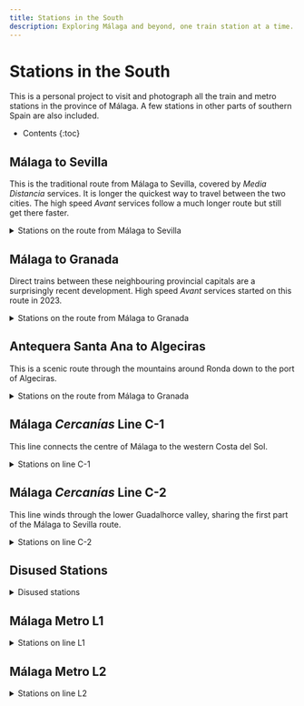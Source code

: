 ```yaml
---
title: Stations in the South
description: Exploring Málaga and beyond, one train station at a time. A personal view in words and photos. 
---
```


#  Stations in the South

This is a personal project to visit and photograph all the train and metro stations in the province of Málaga. A few stations in other parts of southern Spain are also included.

* Contents
{:toc} 

## Málaga to Sevilla 

This is the traditional route from Málaga to Sevilla, covered by *Media Distancia* services. It is longer the quickest way to travel between the two cities. The high speed *Avant* services follow a much longer route but still get there faster. 

<details markdown="1">
<summary>
Stations on the route from Málaga to Sevilla
</summary>

- Málaga María Zambrano
- Álora
- Las Mellizas
- [El Chorro - Caminito del Rey](_malaga-stations/el-chorro.md)
- Bobadilla
- Antequera Santa Ana

</details>

## Málaga to Granada

Direct trains between these neighbouring provincial capitals are a surprisingly recent development. High speed *Avant* services started on this route in 2023. 

<details markdown="1">
<summary>
Stations on the route from Málaga to Granada
</summary>
- Málaga Maria Zambrano
- Antequera AV
- Loja *(Granada province)* 
</details>

## Antequera Santa Ana to Algeciras

This is a scenic route through the mountains around Ronda down to the port of Algeciras. 

<details markdown="1">
<summary>
Stations on the route from Málaga to Granada
</summary>
- Bobadilla 
- Campillos
- Almargen - Cañete la Real
- Ronda
- Arriate
- Benaojan-Montejaque
- Jimera de Líbar
- Cortes de la Frontera
- Gaucin
</details>

## Málaga *Cercanías* Line C-1

This line connects the centre of Málaga to the western Costa del Sol. 

<details markdown="1">
<summary>
Stations on line C-1
</summary>
- Málaga Centro Alameda
- Málaga María Zambrano 
- Victoria Kent
- Guadalhorce
- Aeropuerto
- Los Álamos
- Montemar Alto
- La Colina
- Torremolinos
- El Pinillo
- Benalmadena - Arroyo de la Miel
- Torremuelle
- [Carvajal](_malaga-stations/carvajal.md)
- Torreblanca
- Los Boliches
- Fuengirola
</details>

## Málaga *Cercanías* Line C-2

This line winds through the lower Guadalhorce valley, sharing the first part of the Málaga to Sevilla route. 

<details markdown="1">
<summary>
Stations on line C-2
</summary>
- Málaga Centro Alameda
- Málaga María Zambrano 
- Victoria Kent
- Los Prados
- Campanillas
- Cártama
- Aljaima
- Pizarra
- Álora
</details>

## Disused Stations

<details markdown="1">
<summary>
Disused stations
</summary>
- Campanillas (old station)
- Loja San Francisco *(Granada Province)*
</details>

## Málaga Metro L1

<details markdown="1">
<summary>
Stations on line L1
</summary>
- Atarazanas
- Guadalmedina
- El Perchel
- La Unión
- Barbarela
- Carranque
- Portada Alta
- Ciudad de la Justicia
- Universidad
- Clínico
- El Cónsul
- Paraninfo
- Andalucía Tech
</details>

## Málaga Metro L2

<details markdown="1">
<summary>
Stations on line L2
</summary>
- Guadalmedina
- El Perchel
- La Isla
- Princesa - Huelin
- El Torcal
- La Luz - La Paz
- Puerta Blanca
- Palacio de los Deportes
</details>